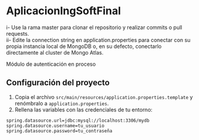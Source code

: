 # AplicacionIngSoftFinal

i- Use la rama master para clonar el repositorio y realizar commits o pull requests. <br/>
ii- Edite la connection string en application.properties para conectar con su propia instancia local de MongoDB o, en su defecto, conectarlo directamente al cluster de Mongo Atlas.

Módulo de autenticación en proceso

## Configuración del proyecto

1. Copia el archivo `src/main/resources/application.properties.template` y renómbralo a `application.properties`.
2. Rellena las variables con las credenciales de tu entorno:

```properties
spring.datasource.url=jdbc:mysql://localhost:3306/mydb
spring.datasource.username=tu_usuario
spring.datasource.password=tu_contraseña
